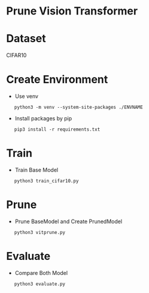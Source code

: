 # Prune Vision Transformer

# Dataset

CIFAR10

# Create Environment
- Use venv

 ```
    python3 -m venv --system-site-packages ./ENVNAME
 ```
- Install packages by pip

 ```
    pip3 install -r requirements.txt
 ```

# Train 
- Train Base Model

 ```
    python3 train_cifar10.py 
 ```
 
# Prune

- Prune BaseModel and Create PrunedModel
 ```
    python3 vitprune.py
 ```

# Evaluate

- Compare Both Model 
 ```
    python3 evaluate.py
 ```
  
  
 
